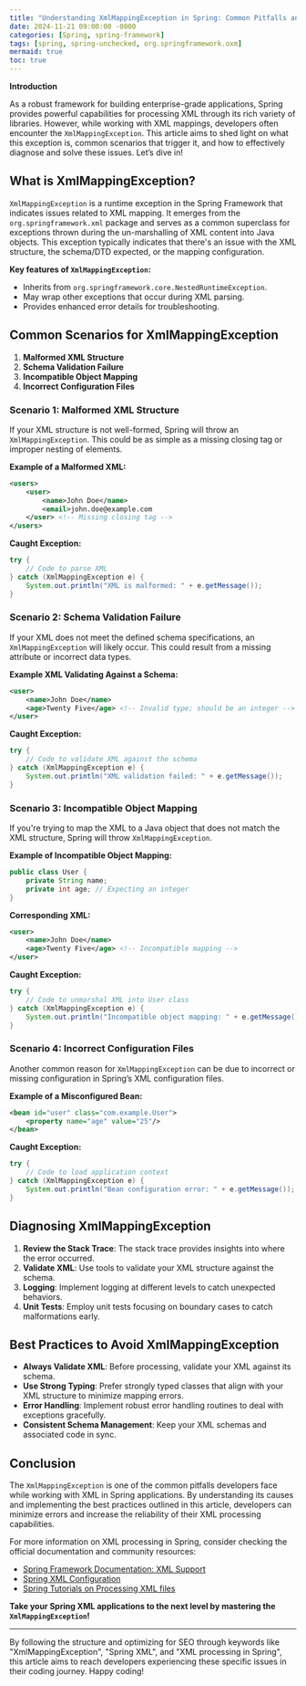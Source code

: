 ```yaml
---
title: "Understanding XmlMappingException in Spring: Common Pitfalls and Solutions"
date: 2024-11-21 09:00:00 -0000
categories: [Spring, spring-framework]
tags: [spring, spring-unchecked, org.springframework.oxm]
mermaid: true
toc: true
---
```



**Introduction**

As a robust framework for building enterprise-grade applications, Spring provides powerful capabilities for processing XML through its rich variety of libraries. However, while working with XML mappings, developers often encounter the `XmlMappingException`. This article aims to shed light on what this exception is, common scenarios that trigger it, and how to effectively diagnose and solve these issues. Let’s dive in!

## What is XmlMappingException?

`XmlMappingException` is a runtime exception in the Spring Framework that indicates issues related to XML mapping. It emerges from the `org.springframework.xml` package and serves as a common superclass for exceptions thrown during the un-marshalling of XML content into Java objects. This exception typically indicates that there's an issue with the XML structure, the schema/DTD expected, or the mapping configuration.

**Key features of `XmlMappingException`:**
- Inherits from `org.springframework.core.NestedRuntimeException`.
- May wrap other exceptions that occur during XML parsing.
- Provides enhanced error details for troubleshooting.

## Common Scenarios for XmlMappingException

1. **Malformed XML Structure**
2. **Schema Validation Failure**
3. **Incompatible Object Mapping**
4. **Incorrect Configuration Files**

### Scenario 1: Malformed XML Structure

If your XML structure is not well-formed, Spring will throw an `XmlMappingException`. This could be as simple as a missing closing tag or improper nesting of elements.

**Example of a Malformed XML:**

```xml
<users>
    <user>
        <name>John Doe</name>
        <email>john.doe@example.com
    </user> <!-- Missing closing tag -->
</users>
```

**Caught Exception:**

```java
try {
    // Code to parse XML
} catch (XmlMappingException e) {
    System.out.println("XML is malformed: " + e.getMessage());
}
```

### Scenario 2: Schema Validation Failure

If your XML does not meet the defined schema specifications, an `XmlMappingException` will likely occur. This could result from a missing attribute or incorrect data types.

**Example XML Validating Against a Schema:**

```xml
<user>
    <name>John Doe</name>
    <age>Twenty Five</age> <!-- Invalid type; should be an integer -->
</user>
```

**Caught Exception:**

```java
try {
    // Code to validate XML against the schema
} catch (XmlMappingException e) {
    System.out.println("XML validation failed: " + e.getMessage());
}
```

### Scenario 3: Incompatible Object Mapping

If you're trying to map the XML to a Java object that does not match the XML structure, Spring will throw `XmlMappingException`.

**Example of Incompatible Object Mapping:**

```java
public class User {
    private String name;
    private int age; // Expecting an integer
}
```

**Corresponding XML:**

```xml
<user>
    <name>John Doe</name>
    <age>Twenty Five</age> <!-- Incompatible mapping -->
</user>
```

**Caught Exception:**

```java
try {
    // Code to unmarshal XML into User class
} catch (XmlMappingException e) {
    System.out.println("Incompatible object mapping: " + e.getMessage());
}
```

### Scenario 4: Incorrect Configuration Files

Another common reason for `XmlMappingException` can be due to incorrect or missing configuration in Spring’s XML configuration files.

**Example of a Misconfigured Bean:**

```xml
<bean id="user" class="com.example.User">
    <property name="age" value="25"/>
</bean>
```

**Caught Exception:**

```java
try {
    // Code to load application context
} catch (XmlMappingException e) {
    System.out.println("Bean configuration error: " + e.getMessage());
}
```

## Diagnosing XmlMappingException

1. **Review the Stack Trace**: The stack trace provides insights into where the error occurred.
2. **Validate XML**: Use tools to validate your XML structure against the schema.
3. **Logging**: Implement logging at different levels to catch unexpected behaviors.
4. **Unit Tests**: Employ unit tests focusing on boundary cases to catch malformations early.

## Best Practices to Avoid XmlMappingException

- **Always Validate XML**: Before processing, validate your XML against its schema.
- **Use Strong Typing**: Prefer strongly typed classes that align with your XML structure to minimize mapping errors.
- **Error Handling**: Implement robust error handling routines to deal with exceptions gracefully.
- **Consistent Schema Management**: Keep your XML schemas and associated code in sync.

## Conclusion

The `XmlMappingException` is one of the common pitfalls developers face while working with XML in Spring applications. By understanding its causes and implementing the best practices outlined in this article, developers can minimize errors and increase the reliability of their XML processing capabilities. 

For more information on XML processing in Spring, consider checking the official documentation and community resources:

- [Spring Framework Documentation: XML Support](https://docs.spring.io/spring-framework/docs/current/reference/html/core.html#resources)
- [Spring XML Configuration](https://spring.io/guides/gs/using-xml/)
- [Spring Tutorials on Processing XML files](https://www.baeldung.com/spring-xml)

**Take your Spring XML applications to the next level by mastering the `XmlMappingException`!**

---

By following the structure and optimizing for SEO through keywords like "XmlMappingException", "Spring XML", and "XML processing in Spring", this article aims to reach developers experiencing these specific issues in their coding journey. Happy coding!